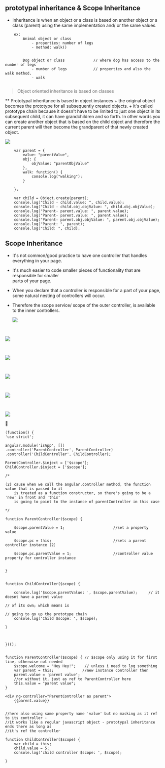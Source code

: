 ## prototypal inheritance & Scope Inheritance

- Inheritance is when an object or a class is based on another object or a class (parent)
  using the same implementation and/ or the same values.

```
    ex: 
        Animal object or class
            - properties: number of legs
            - method: walk() 


        Dog object or class             // where dog has access to the number of legs
            - number of legs            // properties and also the walk method.
            - walk


```

> Object oriented inheritance is based on classes

** Prototypal inheritance is based in object instances
    + the original object becomes the prototype for all subsequently created objects.
    + it's called prototype chain because it doesn't have to be limited to just one
      object in its subsequent child, it can have grandchildren and so forth. In other
      words you can create another object that is based on the child object and therefore
      the current parent will then become the grandparent of that newly created object. 

![](../images/protoinheritance.png)


```
    var parent = {
        value: "parentValue",
        obj: {
            objValue: "parentObjValue"
        },
        walk: function() {
            console.log("walking");
        }
    
    };

    var child = Object.create(parent);
    console.log("Child - child.value: ", child.value);
    console.log("Child - child.obj.objValue: ", child.obj.objValue);
    console.log("Parent- parent.value: ", parent.value);
    console.log("Parent- parent.value: ", parent.value);
    console.log("Parent- parent.obj.objValue: ", parent.obj.objValue);
    console.log("Parent: ", parent);
    console.log("Child: ", child);

```

## Scope Inheritance

- It's not common/good practice to have one controller that handles everything in your page.
- It's much easier to code smaller pieces of functionality that are responsible for smaller   
  parts of your page.
- When you declare that a controller is responsible for a part of your page, some natural 
  nesting of controllers will occur.
- Therefore the scope service/ scope of the outer controller, is available to the inner
  controllers.


  ![](../images/scopeInheritance.png)

<br/>

  ![](../images/scope2.png)




<br/>

  ![](../images/scope3.png)


<br/>

  ![](../images/controllersyntax.png)


<br/>

  ![](../images/scope4.png)


  <br/>

  ![](../images/scope5.png)



:checkered_flag:

```
(function() {
'use strict';

angular.module('isApp', [])
.controller('ParentController', ParentController)
.controller('ChildController', ChildController);

ParentController.$inject = ['$scope'];
ChildController.$inject = ['$scope'];

/*

(2) cause when we call the angular.controller method, the function value that is passed to it
	is treated as a function constructor, so there's going to be a 'new' in front and 'this'
	is going to point to the instance of parentController in this case

*/

function ParentController($scope) {
	
	$scope.parentValue = 1;                      //set a property value
	
	$scope.pc = this;                            //sets a parent controller instance (2)
	
	$scope.pc.parentValue = 1;                   //controller value property for controller instance


}


function ChildController($scope) {

	console.log('$scope.parentValue: ', $scope.parentValue);     // it doesnt have a parent value 
                                                                     // of its own; which means is  
                                                                     // going to go up the prototype chain
	console.log('Child $scope: ', $scope);

}



})();


```
	function ParentController($scope) { // $scope only using it for first line, otherwise not needed 
	    $scope.welcome = "Hey Hey!";    // unless i need to log something	
	    var parent = this;             //new instance controller then
	    parent.value = 'parent value';
	    //or without it, just as ref to ParentController here
	    this.value = "parent value";  
	}
	
	<div ng-controller="ParentController as parent">
		{{parent.value}}


	//here also using same property name 'value' but no masking as it ref to its controller -
	//it works like a regular javascript object - prototypal inheritance ends there as long as 
	//it's ref the controller
	
	function ChildController($scope) {
	    var child = this;
	    child.value = 5;
	    console.log('child controller $scope: ', $scope);

	}






```











